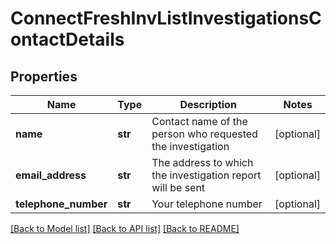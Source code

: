 # ConnectFreshInvListInvestigationsContactDetails

## Properties
Name | Type | Description | Notes
------------ | ------------- | ------------- | -------------
**name** | **str** | Contact name of the person who requested the investigation | [optional] 
**email_address** | **str** | The address to which the investigation report will be sent | [optional] 
**telephone_number** | **str** | Your telephone number | [optional] 

[[Back to Model list]](../README.md#documentation-for-models) [[Back to API list]](../README.md#documentation-for-api-endpoints) [[Back to README]](../README.md)

